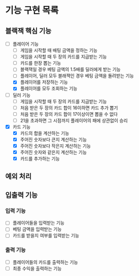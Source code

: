 # 기능 구현 목록

## 블랙잭 핵심 기능

- [ ] 플레이어 기능
    - [ ] 게임을 시작할 때 배팅 금액을 정하는 기능
    - [ ] 게임을 시작할 때 두 장의 카드를 지급받는 기능
    - [ ] 카드를 한장 뽑는 기능
    - [ ] 블랙잭일 경우 베팅 금액의 1.5배를 딜러에게 받는 기능
    - [ ] 플레이어, 딜러 모두 블래잭인 경우 베팅 금액을 돌려받는 기능
    - [x] 플레이어를 저장하는 기능
    - [x] 플레이어를 모두 조회하는 기능
- [ ] 딜러 기능
    - [ ] 게임을 시작할 때 두 장의 카드를 지급받는 기능
    - [ ] 처음 받은 두 장의 카드 합이 16이하면 카드 추가 뽑기
    - [ ] 처음 받은 두 장의 카드 합이 17이상이면 뽑을 수 없다
    - [ ] 21을 초과하면 그 시점까지 플레이어의 패에 상관없이 승리
- [x] 카드 기능
    - [x] 카드의 합을 계산하는 기능
    - [x] 주어진 숫자보다 큰지 계산하는 기능
    - [x] 주어진 숫자보다 작은지 계산하는 기능
    - [x] 주어진 숫자와 같은지 계산하는 기능
    - [x] 카드를 추가하는 기능

## 예외 처리

## 입출력 기능

### 입력 기능

- [ ] 플레이어들을 입력받는 기능
- [ ] 베팅 금액을 입력받는 기능
- [ ] 카드를 받을지 여부를 입력받는 기능

### 출력 기능

- [ ] 플레이어들의 카드를 출력하는 기능
- [ ] 최종 수익을 출력하는 기능